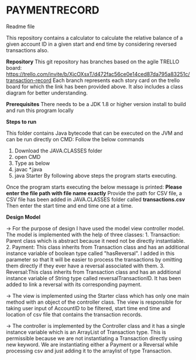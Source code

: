 # PAYMENTRECORD
Readme file

This repository contains a calculator to calculate the relative balance of a given account ID in a given start and end time by considering reversed transactions also.

**Repository**
This git repository has branches based on the agile TRELLO board: https://trello.com/invite/b/XjcOXsxT/d472fac56ce0e14ced87da795a83251c/transaction-record
Each branch represents each story card on the trello board for which the link has been provided above. It also includes a class diagram for better understanding.

**Prerequisites**
There needs to be a JDK 1.8 or higher version install to build and run this program locally

**Steps to run**

This folder contains Java bytecode that can be executed on the JVM and can be run directly on CMD: Follow the below commands
1. Download the JAVA.CLASSES folder
1. open CMD
2. Type as below
3. javac *.java
3. java Starter
 By following above steps the program starts executing.
 
 Once the program starts executing the below message is printed:
 **Please enter the file path with file name exactly**
 Provide the path for CSV file, a CSV file has been added in JAVA.CLASSES folder called **transactions.csv** 
 Then enter the start time and end time one at a time.


**Design Model**

-> For the purpose of design I have used the model view controller model. The model is implemented with the help of three classes:
	1. Transaction: Parent class which is abstract because it need not be directly instantiable.
	2. Payment: This class inherits from Transaction class and has an additional instance variable of boolean type called "hasReversal". I added in this parameter so that It will be easier to process the transactions by omitting them directly if they ever have a reversal associated with them.
	3. Reversal:This class inherits from Transaction class and has an additional instance variable of String type called reversalTransactionID. It has been added to link a reversal with its corresponding payment.

-> The view is implemented using the Starter class which has only one main method with an object of the controller class. The view is responsible for taking user input of AccountID to be filtered, start time end time and location of csv file that contains the transaction records.

-> The controller is implemented by the Controller class and it has a single instance variable which is an ArrayList of Transaction type. This is permissible because we are not instantiating a Transaction directly using new keyword. We are instantiating either a Payment or a Reversal while processing csv and just adding it to the arraylist of type Transaction.





